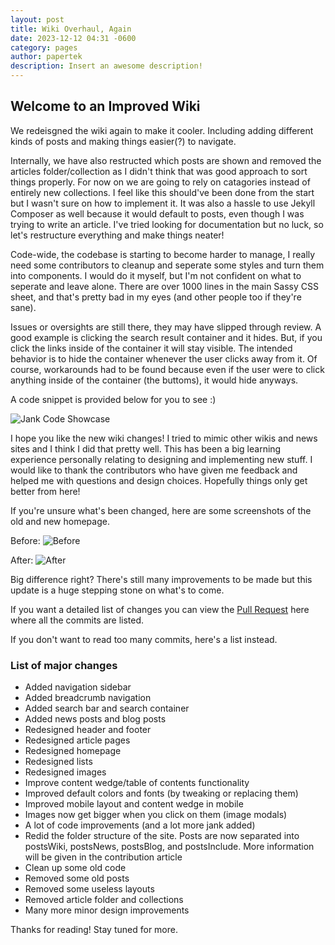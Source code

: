 ```yaml
---
layout: post
title: Wiki Overhaul, Again
date: 2023-12-12 04:31 -0600
category: pages
author: papertek
description: Insert an awesome description!
---
```


## Welcome to an Improved Wiki

We redeisgned the wiki again to make it cooler. Including adding different kinds of posts and making things easier(?) to navigate.

Internally, we have also restructed which posts are shown and removed the articles folder/collection as I didn't think that was good approach to sort things properly. For now on we are going to rely on catagories instead of entirely new collections. I feel like this should've been done from the start but I wasn't sure on how to implement it. It was also a hassle to use Jekyll Composer as well because it would default to posts, even though I was trying to write an article. I've tried looking for documentation but no luck, so let's restructure everything and make things neater!

Code-wide, the codebase is starting to become harder to manage, I really need some contributors to cleanup and seperate some styles and turn them into components. I would do it myself, but I'm not confident on what to seperate and leave alone. There are over 1000 lines in the main Sassy CSS sheet, and that's pretty bad in my eyes (and other people too if they're sane).

Issues or oversights are still there, they may have slipped through review. A good example is clicking the search result container and it hides. But, if you click the links inside of the container it will stay visible. The intended behavior is to hide the container whenever the user clicks away from it. Of course, workarounds had to be found because even if the user were to click anything inside of the container (the buttoms), it would hide anyways.

A code snippet is provided below for you to see :)

![Jank Code Showcase](/assets/images/news/wikiOverhaul/jank.png)

I hope you like the new wiki changes! I tried to mimic other wikis and news sites and I think I did that pretty well. This has been a big learning experience personally relating to designing and implementing new stuff. I would like to thank the contributors who have given me feedback and helped me with questions and design choices. Hopefully things only get better from here!

If you're unsure what's been changed, here are some screenshots of the old and new homepage.

Before:
![Before](/assets/images/news/wikiOverhaul/oldWiki.png)

After:
![After](/assets/images/news/wikiOverhaul/newWiki.png)

Big difference right? There's still many improvements to be made but this update is a huge stepping stone on what's to come.

If you want a detailed list of changes you can view the [Pull Request](https://github.com/papertek/papertek.github.io/pull/55) here where all the commits are listed.

If you don't want to read too many commits, here's a list instead.

### List of major changes

- Added navigation sidebar
- Added breadcrumb navigation
- Added search bar and search container
- Added news posts and blog posts
- Redesigned header and footer
- Redesigned article pages
- Redesigned homepage
- Redesigned lists
- Redesigned images
- Improve content wedge/table of contents functionality
- Improved default colors and fonts (by tweaking or replacing them)
- Improved mobile layout and content wedge in mobile
- Images now get bigger when you click on them (image modals)
- A lot of code improvements (and a lot more jank added)
- Redid the folder structure of the site. Posts are now separated into postsWiki, postsNews, postsBlog, and postsInclude. More information will be given in the contribution article
- Clean up some old code
- Removed some old posts
- Removed some useless layouts
- Removed article folder and collections
- Many more minor design improvements

Thanks for reading! Stay tuned for more.

